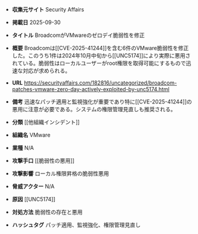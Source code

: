 - **収集元サイト**
Security Affairs

- **掲載日**
2025-09-30

- **タイトル**
BroadcomがVMwareのゼロデイ脆弱性を修正

- **概要**
Broadcomは[[CVE-2025-41244]]を含む6件のVMware脆弱性を修正した。このうち1件は2024年10月中旬から[[UNC5174]]により実際に悪用されている。脆弱性はローカルユーザーがroot権限を取得可能にするもので迅速な対応が求められる。

- **URL**
https://securityaffairs.com/182816/uncategorized/broadcom-patches-vmware-zero-day-actively-exploited-by-unc5174.html

- **備考**
迅速なパッチ適用と監視強化が重要であり特に[[CVE-2025-41244]]の悪用に注意が必要である。システムの権限管理見直しも推奨される。

- **分類**
[[他組織インシデント]]

- **組織名**
VMware

- **業種**
N/A

- **攻撃手口**
[[脆弱性の悪用]]

- **攻撃影響**
ローカル権限昇格の脆弱性悪用

- **脅威アクター**
N/A

- **原因**
[[UNC5174]]

- **対処方法**
脆弱性の存在と悪用

- **ハッシュタグ**
パッチ適用、監視強化、権限管理見直し
